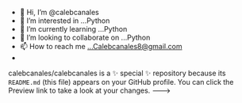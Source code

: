 - 👋 Hi, I’m @calebcanales
- 👀 I’m interested in ...Python
- 🌱 I’m currently learning ...Python
- 💞️ I’m looking to collaborate on ...Python
- 📫 How to reach me ...Calebcanales8@gmail.com
- 
calebcanales/calebcanales is a ✨ special ✨ repository because its `README.md` (this file) appears on your GitHub profile.
You can click the Preview link to take a look at your changes.
--->

